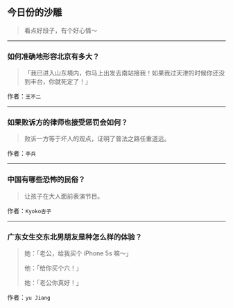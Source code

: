 ## 今日份的沙雕

> 看点好段子，有个好心情～


 
---

### 如何准确地形容北京有多大？

> 「我已进入山东境内，你马上出发去南站接我！如果我过天津的时候你还没到丰台，你就死定了！」


作者：`王不二`

---

### 如果败诉方的律师也接受惩罚会如何？

> 败诉一方等于坏人的观点，证明了普法之路任重道远。


作者：`李兵`

---

### 中国有哪些恐怖的民俗？

> 让孩子在大人面前表演节目。


作者：`Kyoko杏子`

---

### 广东女生交东北男朋友是种怎么样的体验？

> 她：「老公，给我买个 iPhone 5s 嘛～」
> 
> 他：「给你买个六！」
> 
> 她：「老公你真好！」


作者：`yu Jiang`